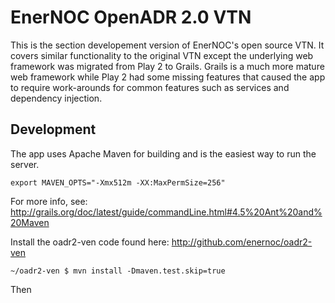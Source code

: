 # EnerNOC OpenADR 2.0 VTN

This is the section developement version of EnerNOC's open source VTN.  It covers similar
functionality to the original VTN except the underlying web framework was migrated from Play 2
to Grails.  Grails is a much more mature web framework while Play 2 had some missing features
that caused the app to require work-arounds for common features such as services and 
dependency injection.

## Development

The app uses Apache Maven for building and is the easiest way to run the server.

    export MAVEN_OPTS="-Xmx512m -XX:MaxPermSize=256"

For more info, see: http://grails.org/doc/latest/guide/commandLine.html#4.5%20Ant%20and%20Maven 

Install the oadr2-ven code found here: http://github.com/enernoc/oadr2-ven

    ~/oadr2-ven $ mvn install -Dmaven.test.skip=true

Then 
